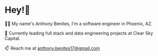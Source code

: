 # Hey!👋 

🧑‍💻 My name's Anthony Benites, I'm a software engineer in Phoenix, AZ. 

💼 Currently leading full stack and data engineering projects at Clear Sky Capital. 

📫 Reach me at anthony.benites17@gmail.com

